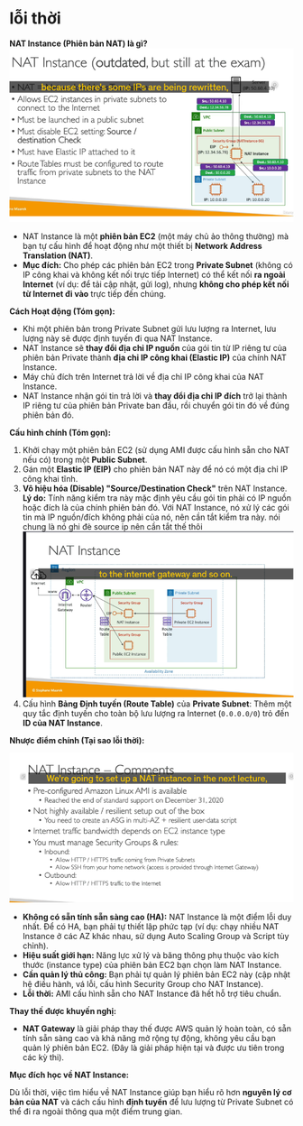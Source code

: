 # lỗi thời

**NAT Instance (Phiên bản NAT) là gì?**
![1746872133091](image/nat-instance/1746872133091.png)

- NAT Instance là một **phiên bản EC2** (một máy chủ ảo thông thường) mà bạn tự cấu hình để hoạt động như một thiết bị **Network Address Translation (NAT)**.
- **Mục đích:** Cho phép các phiên bản EC2 trong **Private Subnet** (không có IP công khai và không kết nối trực tiếp Internet) có thể kết nối **ra ngoài Internet** (ví dụ: để tải cập nhật, gửi log), nhưng **không cho phép kết nối từ Internet đi vào** trực tiếp đến chúng.

**Cách Hoạt động (Tóm gọn):**

- Khi một phiên bản trong Private Subnet gửi lưu lượng ra Internet, lưu lượng này sẽ được định tuyến đi qua NAT Instance.
- NAT Instance sẽ **thay đổi địa chỉ IP nguồn** của gói tin từ IP riêng tư của phiên bản Private thành **địa chỉ IP công khai (Elastic IP)** của chính NAT Instance.
- Máy chủ đích trên Internet trả lời về địa chỉ IP công khai của NAT Instance.
- NAT Instance nhận gói tin trả lời và **thay đổi địa chỉ IP đích** trở lại thành IP riêng tư của phiên bản Private ban đầu, rồi chuyển gói tin đó về đúng phiên bản đó.

**Cấu hình chính (Tóm gọn):**

1. Khởi chạy một phiên bản EC2 (sử dụng AMI được cấu hình sẵn cho NAT nếu có) trong một **Public Subnet**.
2. Gán một **Elastic IP (EIP)** cho phiên bản NAT này để nó có một địa chỉ IP công khai tĩnh.
3. **Vô hiệu hóa (Disable) "Source/Destination Check"** trên NAT Instance. **Lý do:** Tính năng kiểm tra này mặc định yêu cầu gói tin phải có IP nguồn hoặc đích là của chính phiên bản đó. Với NAT Instance, nó xử lý các gói tin mà IP nguồn/đích không phải của nó, nên cần tắt kiểm tra này. nói chung là nó ghi đè source ip nên cần tắt thế thôi
   ![1746872289940](image/nat-instance/1746872289940.png)
4. Cấu hình **Bảng Định tuyến (Route Table)** của **Private Subnet**: Thêm một quy tắc định tuyến cho toàn bộ lưu lượng ra Internet (`0.0.0.0/0`) trỏ đến **ID của NAT Instance**.

**Nhược điểm chính (Tại sao lỗi thời):**

![1746872479911](image/nat-instance/1746872479911.png)

- **Không có sẵn tính sẵn sàng cao (HA):** NAT Instance là một điểm lỗi duy nhất. Để có HA, bạn phải tự thiết lập phức tạp (ví dụ: chạy nhiều NAT Instance ở các AZ khác nhau, sử dụng Auto Scaling Group và Script tùy chỉnh).
- **Hiệu suất giới hạn:** Năng lực xử lý và băng thông phụ thuộc vào kích thước (instance type) của phiên bản EC2 bạn chọn làm NAT Instance.
- **Cần quản lý thủ công:** Bạn phải tự quản lý phiên bản EC2 này (cập nhật hệ điều hành, vá lỗi, cấu hình Security Group cho NAT Instance).
- **Lỗi thời:** AMI cấu hình sẵn cho NAT Instance đã hết hỗ trợ tiêu chuẩn.

**Thay thế được khuyến nghị:**

- **NAT Gateway** là giải pháp thay thế được AWS quản lý hoàn toàn, có sẵn tính sẵn sàng cao và khả năng mở rộng tự động, không yêu cầu bạn quản lý phiên bản EC2. (Đây là giải pháp hiện tại và được ưu tiên trong các kỳ thi).

**Mục đích học về NAT Instance:**

Dù lỗi thời, việc tìm hiểu về NAT Instance giúp bạn hiểu rõ hơn **nguyên lý cơ bản của NAT** và cách cấu hình **định tuyến** để lưu lượng từ Private Subnet có thể đi ra ngoài thông qua một điểm trung gian.
